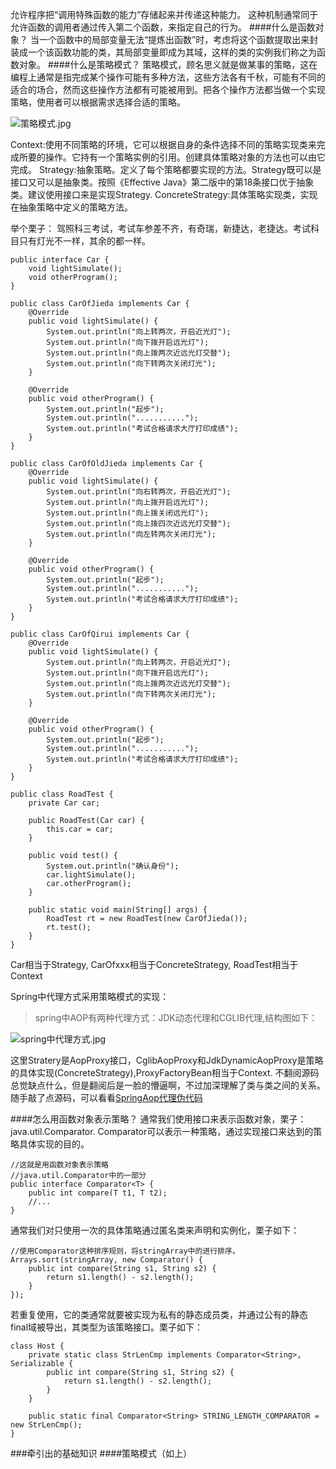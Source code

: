 允许程序把“调用特殊函数的能力”存储起来并传递这种能力。
这种机制通常同于允许函数的调用者通过传入第二个函数，来指定自己的行为。
####什么是函数对象？
当一个函数中的局部变量无法“提炼出函数”时，考虑将这个函数提取出来封装成一个该函数功能的类，其局部变量即成为其域，这样的类的实例我们称之为函数对象。
####什么是策略模式？
策略模式，顾名思义就是做某事的策略，这在编程上通常是指完成某个操作可能有多种方法，这些方法各有千秋，可能有不同的适合的场合，然而这些操作方法都有可能被用到。把各个操作方法都当做一个实现策略，使用者可以根据需求选择合适的策略。

![策略模式.jpg](http://upload-images.jianshu.io/upload_images/2031765-8b63ae1df2bbe104.jpg?imageMogr2/auto-orient/strip%7CimageView2/2/w/1240)

Context:使用不同策略的环境，它可以根据自身的条件选择不同的策略实现类来完成所要的操作。它持有一个策略实例的引用。创建具体策略对象的方法也可以由它完成。
Strategy:抽象策略。定义了每个策略都要实现的方法。Strategy既可以是接口又可以是抽象类。按照《Effective Java》第二版中的第18条接口优于抽象类。建议使用接口来是实现Strategy.
ConcreteStrategy:具体策略实现类，实现在抽象策略中定义的策略方法。

举个栗子：
驾照科三考试，考试车参差不齐，有奇瑞，新捷达，老捷达。考试科目只有灯光不一样，其余的都一样。
```
public interface Car {
    void lightSimulate();
    void otherProgram();
}

public class CarOfJieda implements Car {
    @Override
    public void lightSimulate() {
        System.out.println("向上转两次，开启近光灯");
        System.out.println("向下拨开启远光灯");
        System.out.println("向上拨两次近远光灯交替");
        System.out.println("向下转两次关闭灯光");
    }

    @Override
    public void otherProgram() {
        System.out.println("起步");
        System.out.println("...........");
        System.out.println("考试合格请求大厅打印成绩");
    }
}

public class CarOfOldJieda implements Car {
    @Override
    public void lightSimulate() {
        System.out.println("向右转两次，开启近光灯");
        System.out.println("向上拨开启远光灯");
        System.out.println("向上拨关闭远光灯");
        System.out.println("向上拨四次近远光灯交替");
        System.out.println("向左转两次关闭灯光");
    }

    @Override
    public void otherProgram() {
        System.out.println("起步");
        System.out.println("...........");
        System.out.println("考试合格请求大厅打印成绩");
    }
}

public class CarOfQirui implements Car {
    @Override
    public void lightSimulate() {
        System.out.println("向上转两次，开启近光灯");
        System.out.println("向下拨开启远光灯");
        System.out.println("向上拨两次近远光灯交替");
        System.out.println("向下转两次关闭灯光");
    }

    @Override
    public void otherProgram() {
        System.out.println("起步");
        System.out.println("...........");
        System.out.println("考试合格请求大厅打印成绩");
    }
}

public class RoadTest {
    private Car car;

    public RoadTest(Car car) {
        this.car = car;
    }

    public void test() {
        System.out.println("确认身份"); 
        car.lightSimulate();
        car.otherProgram();
    }

    public static void main(String[] args) {
        RoadTest rt = new RoadTest(new CarOfJieda());
        rt.test();
    } 
}
```
Car相当于Strategy, CarOfxxx相当于ConcreteStrategy, RoadTest相当于Context

Spring中代理方式采用策略模式的实现：
>spring中AOP有两种代理方式：JDK动态代理和CGLIB代理,结构图如下：





![spring中代理方式.jpg](http://upload-images.jianshu.io/upload_images/2031765-2499d88b51a15ab6.jpg?imageMogr2/auto-orient/strip%7CimageView2/2/w/1240)

这里Stratery是AopProxy接口，CglibAopProxy和JdkDynamicAopProxy是策略的具体实现(ConcreteStrategy),ProxyFactoryBean相当于Context.
不翻阅源码总觉缺点什么，但是翻阅后是一脸的懵逼啊，不过加深理解了类与类之间的关系。随手敲了点源码，可以看看[SpringAop代理伪代码](https://github.com/zhaohuXing/JavaKnowledge/tree/master/JavaSE/%E5%9F%BA%E7%A1%80%E5%B7%A9%E5%9B%BA%E6%8F%90%E5%8D%87_Effective_Java_Thinking_In_Java/%E7%AC%AC21%E6%9D%A1%EF%BC%9A%E7%94%A8%E5%87%BD%E6%95%B0%E5%AF%B9%E8%B1%A1%E8%A1%A8%E7%A4%BA%E7%AD%96%E7%95%A5/SpringAop)

####怎么用函数对象表示策略？
通常我们使用接口来表示函数对象，栗子：java.util.Comparator. Comparator可以表示一种策略，通过实现接口来达到的策略具体实现的目的。
```
//这就是用函数对象表示策略
//java.util.Comparator中的一部分
public interface Comparator<T> {
    public int compare(T t1, T t2);
    //...
}
```
通常我们对只使用一次的具体策略通过匿名类来声明和实例化，栗子如下：
```
//使用Comparator这种排序规则，将stringArray中的进行排序。
Arrays.sort(stringArray, new Comparator() {
    public int compare(String s1, String s2) {
        return s1.length() - s2.length();
    }
});
```
若重复使用，它的类通常就要被实现为私有的静态成员类，并通过公有的静态final域被导出，其类型为该策略接口。栗子如下：
```
class Host {
    private static class StrLenCmp implements Comparator<String>, Serializable {
        public int compare(String s1, String s2) {
            return s1.length() - s2.length();
        }
    }

    public static final Comparator<String> STRING_LENGTH_COMPARATOR = new StrLenCmp();
}
```
###牵引出的基础知识
####策略模式（如上）

